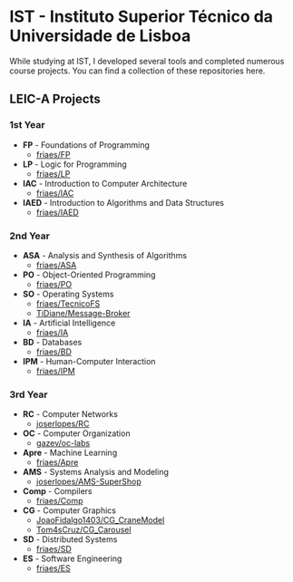 # IST - Instituto Superior Técnico da Universidade de Lisboa

While studying at IST, I developed several tools and completed numerous course projects. You can find a collection of these repositories here.

## LEIC-A Projects

### 1st Year

- **FP** - Foundations of Programming
    - [friaes/FP](https://github.com/friaes/FP)
- **LP** - Logic for Programming
    - [friaes/LP](https://github.com/friaes/LP)
- **IAC** - Introduction to Computer Architecture
    - [friaes/IAC](https://github.com/friaes/IAC)
- **IAED** - Introduction to Algorithms and Data Structures
    - [friaes/IAED](https://github.com/friaes/IAED)

### 2nd Year

- **ASA** - Analysis and Synthesis of Algorithms
    - [friaes/ASA](https://github.com/friaes/ASA)
- **PO** - Object-Oriented Programming
    - [friaes/PO](https://github.com/friaes/PO)
- **SO** - Operating Systems
    - [friaes/TecnicoFS](https://github.com/friaes/TecnicoFS)
    - [TiDiane/Message-Broker](https://github.com/TiDeane/Message-Broker)
- **IA** - Artificial Intelligence
    - [friaes/IA]()
- **BD** - Databases
    - [friaes/BD](https://github.com/friaes/BD)
- **IPM** - Human-Computer Interaction
    - [friaes/IPM]()

### 3rd Year

- **RC** - Computer Networks
    - [joserlopes/RC](https://github.com/joserlopes/RC)
- **OC** - Computer Organization
    - [gazev/oc-labs](https://github.com/gazev/oc-labs)
- **Apre** - Machine Learning
    - [friaes/Apre]()
- **AMS** - Systems Analysis and Modeling
    - [joserlopes/AMS-SuperShop](https://github.com/joserlopes/AMS-SuperShop)
- **Comp** - Compilers
    - [friaes/Comp](https://github.com/friaes/Comp)
- **CG** - Computer Graphics
    - [JoaoFidalgo1403/CG_CraneModel](https://github.com/JoaoFidalgo1403/CG_CraneModel)
    - [Tom4sCruz/CG_Carousel](https://github.com/Tom4sCruz/CG_Carousel)
- **SD** - Distributed Systems
    - [friaes/SD](https://github.com/friaes/SD)
- **ES** - Software Engineering
    - [friaes/ES](https://github.com/friaes/ES)
